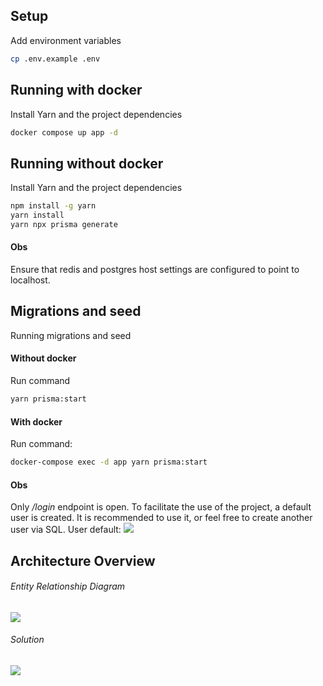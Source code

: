 ## Setup
Add environment variables
```bash
cp .env.example .env
```

## Running with docker
Install Yarn and the project dependencies

```bash
docker compose up app -d
```

## Running without docker
Install Yarn and the project dependencies

```bash
npm install -g yarn
yarn install
yarn npx prisma generate
```
#### Obs
Ensure that redis and postgres host settings are configured to point to localhost.


## Migrations and seed
Running migrations and seed
#### Without docker
Run command
```bash
yarn prisma:start
```

#### With docker
Run command:
```bash
docker-compose exec -d app yarn prisma:start
```

#### Obs
Only */login* endpoint is open. To facilitate the use of the project, a default user is created. It is recommended to use it, or feel free to create another user via SQL.
User default:
![](https://i.ibb.co/PG1fvSY/Captura-de-tela-2024-11-24-152541.png)

## Architecture Overview
###### Entity Relationship Diagram
![](https://i.ibb.co/vjCQxSz/estrutura-db.jpg)

###### Solution
![](https://i.ibb.co/bznFnZ3/fluxo-z1.jpg)
